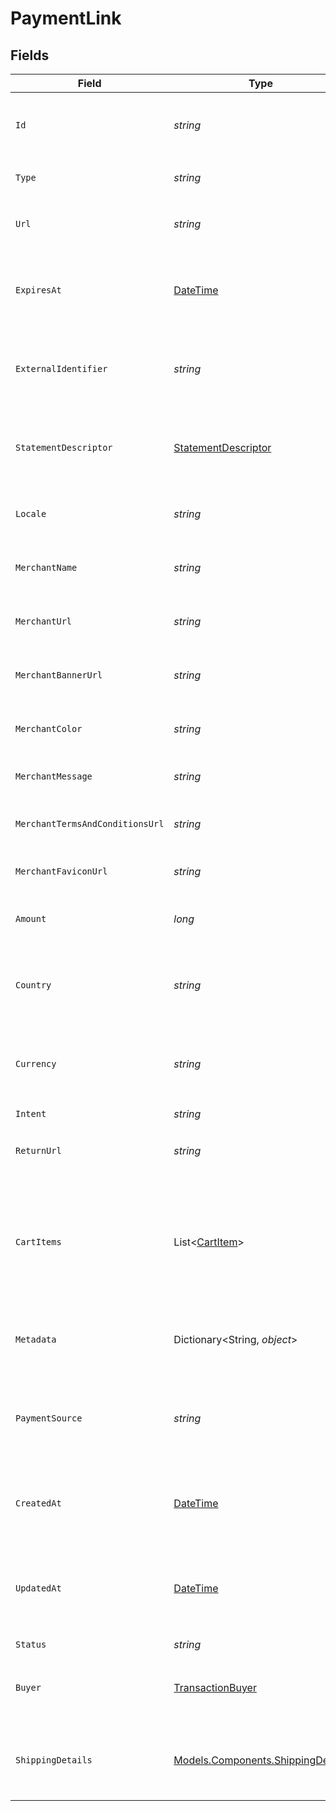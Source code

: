 # PaymentLink


## Fields

| Field                                                                                  | Type                                                                                   | Required                                                                               | Description                                                                            | Example                                                                                |
| -------------------------------------------------------------------------------------- | -------------------------------------------------------------------------------------- | -------------------------------------------------------------------------------------- | -------------------------------------------------------------------------------------- | -------------------------------------------------------------------------------------- |
| `Id`                                                                                   | *string*                                                                               | :heavy_check_mark:                                                                     | The unique identifier for the payment link.                                            | a1b2c3d4-5678-90ab-cdef-1234567890ab                                                   |
| `Type`                                                                                 | *string*                                                                               | :heavy_minus_sign:                                                                     | Always `payment-link`.                                                                 | payment-link                                                                           |
| `Url`                                                                                  | *string*                                                                               | :heavy_check_mark:                                                                     | The URL for the payment link.                                                          | https://example.com/link/a1b2c3d4-5678-90ab-cdef-1234567890ab                          |
| `ExpiresAt`                                                                            | [DateTime](https://learn.microsoft.com/en-us/dotnet/api/system.datetime?view=net-5.0)  | :heavy_minus_sign:                                                                     | The expiration date and time for the payment link.                                     | 2024-06-01T00:00:00.000Z                                                               |
| `ExternalIdentifier`                                                                   | *string*                                                                               | :heavy_minus_sign:                                                                     | The merchant reference for the payment link.                                           | external-12345                                                                         |
| `StatementDescriptor`                                                                  | [StatementDescriptor](../../Models/Components/StatementDescriptor.md)                  | :heavy_minus_sign:                                                                     | The statement descriptor for the payment link.                                         |                                                                                        |
| `Locale`                                                                               | *string*                                                                               | :heavy_minus_sign:                                                                     | The locale for the payment link.                                                       | en                                                                                     |
| `MerchantName`                                                                         | *string*                                                                               | :heavy_minus_sign:                                                                     | The merchant's display name.                                                           | ACME Inc.                                                                              |
| `MerchantUrl`                                                                          | *string*                                                                               | :heavy_minus_sign:                                                                     | The merchant's website URL.                                                            | https://merchant.example.com                                                           |
| `MerchantBannerUrl`                                                                    | *string*                                                                               | :heavy_minus_sign:                                                                     | The merchant's banner image URL.                                                       | https://merchant.example.com/banner.png                                                |
| `MerchantColor`                                                                        | *string*                                                                               | :heavy_minus_sign:                                                                     | The merchant's brand color.                                                            | #FF5733                                                                                |
| `MerchantMessage`                                                                      | *string*                                                                               | :heavy_minus_sign:                                                                     | A message from the merchant.                                                           | Thank you for your purchase!                                                           |
| `MerchantTermsAndConditionsUrl`                                                        | *string*                                                                               | :heavy_minus_sign:                                                                     | URL to the merchant's terms and conditions.                                            | https://merchant.example.com/terms                                                     |
| `MerchantFaviconUrl`                                                                   | *string*                                                                               | :heavy_minus_sign:                                                                     | URL to the merchant's favicon.                                                         | https://merchant.example.com/favicon.ico                                               |
| `Amount`                                                                               | *long*                                                                                 | :heavy_check_mark:                                                                     | The amount for the payment link.                                                       | 1299                                                                                   |
| `Country`                                                                              | *string*                                                                               | :heavy_check_mark:                                                                     | The country code for the payment link.                                                 | DE                                                                                     |
| `Currency`                                                                             | *string*                                                                               | :heavy_check_mark:                                                                     | The currency code for the payment link.                                                | EUR                                                                                    |
| `Intent`                                                                               | *string*                                                                               | :heavy_check_mark:                                                                     | N/A                                                                                    |                                                                                        |
| `ReturnUrl`                                                                            | *string*                                                                               | :heavy_minus_sign:                                                                     | The return URL after payment completion.                                               | https://merchant.example.com/return                                                    |
| `CartItems`                                                                            | List<[CartItem](../../Models/Components/CartItem.md)>                                  | :heavy_check_mark:                                                                     | The cart items for the payment link.                                                   | [<br/>{<br/>"amount": {<br/>"currency": "USD",<br/>"value": 500<br/>},<br/>"name": "Widget",<br/>"quantity": 2<br/>}<br/>] |
| `Metadata`                                                                             | Dictionary<String, *object*>                                                           | :heavy_minus_sign:                                                                     | Arbitrary metadata for the payment link.                                               | {<br/>"order_id": "ORD-12345"<br/>}                                                    |
| `PaymentSource`                                                                        | *string*                                                                               | :heavy_check_mark:                                                                     | The way payment method information made it to this transaction.                        |                                                                                        |
| `CreatedAt`                                                                            | [DateTime](https://learn.microsoft.com/en-us/dotnet/api/system.datetime?view=net-5.0)  | :heavy_check_mark:                                                                     | The date and time the payment link was created.                                        | 2024-05-30T12:34:56.000Z                                                               |
| `UpdatedAt`                                                                            | [DateTime](https://learn.microsoft.com/en-us/dotnet/api/system.datetime?view=net-5.0)  | :heavy_check_mark:                                                                     | The date and time the payment link was last updated.                                   | 2024-05-30T13:00:00.000Z                                                               |
| `Status`                                                                               | *string*                                                                               | :heavy_check_mark:                                                                     | N/A                                                                                    |                                                                                        |
| `Buyer`                                                                                | [TransactionBuyer](../../Models/Components/TransactionBuyer.md)                        | :heavy_minus_sign:                                                                     | The buyer associated with the payment link.                                            |                                                                                        |
| `ShippingDetails`                                                                      | [Models.Components.ShippingDetails](../../Models/Components/ShippingDetails.md)        | :heavy_minus_sign:                                                                     | The shipping details for the payment link.                                             |                                                                                        |